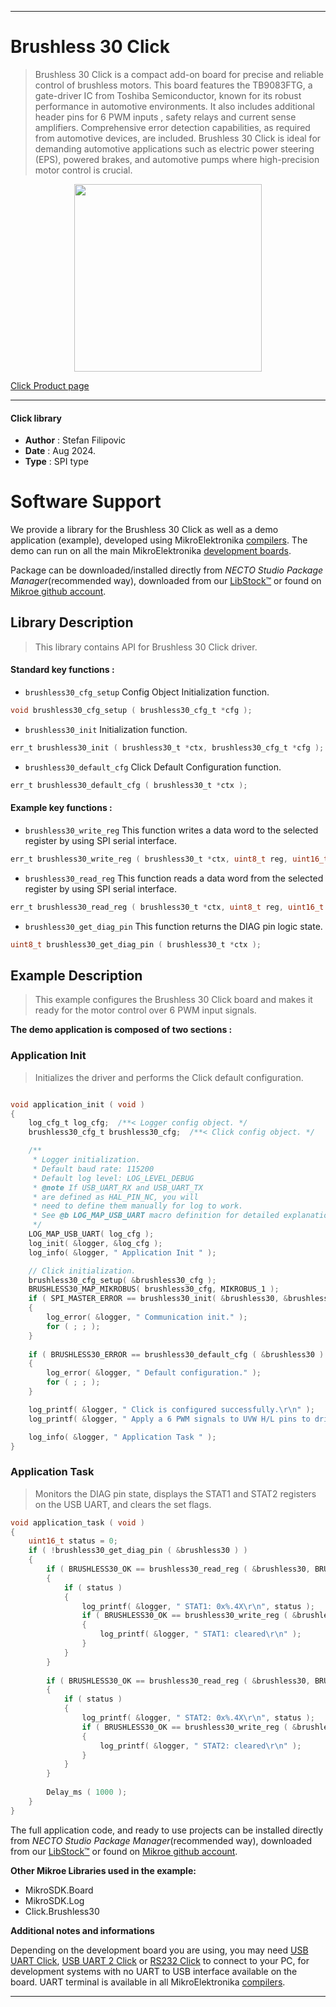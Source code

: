 
---
# Brushless 30 Click

> Brushless 30 Click is a compact add-on board for precise and reliable control of brushless motors. This board features the TB9083FTG, a gate-driver IC from Toshiba Semiconductor, known for its robust performance in automotive environments. It also includes additional header pins for 6 PWM inputs , safety relays and current sense amplifiers. Comprehensive error detection capabilities, as required from automotive devices, are included. Brushless 30 Click is ideal for demanding automotive applications such as electric power steering (EPS), powered brakes, and automotive pumps where high-precision motor control is crucial.

<p align="center">
  <img src="https://download.mikroe.com/images/click_for_ide/brushless30_click.png" height=300px>
</p>

[Click Product page](https://www.mikroe.com/brushless-30-click)

---


#### Click library

- **Author**        : Stefan Filipovic
- **Date**          : Aug 2024.
- **Type**          : SPI type


# Software Support

We provide a library for the Brushless 30 Click
as well as a demo application (example), developed using MikroElektronika
[compilers](https://www.mikroe.com/necto-studio).
The demo can run on all the main MikroElektronika [development boards](https://www.mikroe.com/development-boards).

Package can be downloaded/installed directly from *NECTO Studio Package Manager*(recommended way), downloaded from our [LibStock&trade;](https://libstock.mikroe.com) or found on [Mikroe github account](https://github.com/MikroElektronika/mikrosdk_click_v2/tree/master/clicks).

## Library Description

> This library contains API for Brushless 30 Click driver.

#### Standard key functions :

- `brushless30_cfg_setup` Config Object Initialization function.
```c
void brushless30_cfg_setup ( brushless30_cfg_t *cfg );
```

- `brushless30_init` Initialization function.
```c
err_t brushless30_init ( brushless30_t *ctx, brushless30_cfg_t *cfg );
```

- `brushless30_default_cfg` Click Default Configuration function.
```c
err_t brushless30_default_cfg ( brushless30_t *ctx );
```

#### Example key functions :

- `brushless30_write_reg` This function writes a data word to the selected register by using SPI serial interface.
```c
err_t brushless30_write_reg ( brushless30_t *ctx, uint8_t reg, uint16_t data_in );
```

- `brushless30_read_reg` This function reads a data word from the selected register by using SPI serial interface.
```c
err_t brushless30_read_reg ( brushless30_t *ctx, uint8_t reg, uint16_t *data_out );
```

- `brushless30_get_diag_pin` This function returns the DIAG pin logic state.
```c
uint8_t brushless30_get_diag_pin ( brushless30_t *ctx );
```

## Example Description

> This example configures the Brushless 30 Click board and makes it ready for the motor control over 6 PWM input signals.

**The demo application is composed of two sections :**

### Application Init

> Initializes the driver and performs the Click default configuration.

```c

void application_init ( void )
{
    log_cfg_t log_cfg;  /**< Logger config object. */
    brushless30_cfg_t brushless30_cfg;  /**< Click config object. */

    /** 
     * Logger initialization.
     * Default baud rate: 115200
     * Default log level: LOG_LEVEL_DEBUG
     * @note If USB_UART_RX and USB_UART_TX 
     * are defined as HAL_PIN_NC, you will 
     * need to define them manually for log to work. 
     * See @b LOG_MAP_USB_UART macro definition for detailed explanation.
     */
    LOG_MAP_USB_UART( log_cfg );
    log_init( &logger, &log_cfg );
    log_info( &logger, " Application Init " );

    // Click initialization.
    brushless30_cfg_setup( &brushless30_cfg );
    BRUSHLESS30_MAP_MIKROBUS( brushless30_cfg, MIKROBUS_1 );
    if ( SPI_MASTER_ERROR == brushless30_init( &brushless30, &brushless30_cfg ) )
    {
        log_error( &logger, " Communication init." );
        for ( ; ; );
    }
    
    if ( BRUSHLESS30_ERROR == brushless30_default_cfg ( &brushless30 ) )
    {
        log_error( &logger, " Default configuration." );
        for ( ; ; );
    }

    log_printf( &logger, " Click is configured successfully.\r\n" );
    log_printf( &logger, " Apply a 6 PWM signals to UVW H/L pins to drive the motor.\r\n" );

    log_info( &logger, " Application Task " );
}

```

### Application Task

> Monitors the DIAG pin state, displays the STAT1 and STAT2 registers on the USB UART, and clears the set flags.

```c
void application_task ( void )
{
    uint16_t status = 0;
    if ( !brushless30_get_diag_pin ( &brushless30 ) )
    {
        if ( BRUSHLESS30_OK == brushless30_read_reg ( &brushless30, BRUSHLESS30_REG_STAT1, &status ) )
        {
            if ( status )
            {
                log_printf( &logger, " STAT1: 0x%.4X\r\n", status );
                if ( BRUSHLESS30_OK == brushless30_write_reg ( &brushless30, BRUSHLESS30_REG_STAT1, status ) )
                {
                    log_printf( &logger, " STAT1: cleared\r\n" );
                }
            }
        }
        
        if ( BRUSHLESS30_OK == brushless30_read_reg ( &brushless30, BRUSHLESS30_REG_STAT2, &status ) )
        {
            if ( status )
            {
                log_printf( &logger, " STAT2: 0x%.4X\r\n", status );
                if ( BRUSHLESS30_OK == brushless30_write_reg ( &brushless30, BRUSHLESS30_REG_STAT2, status ) )
                {
                    log_printf( &logger, " STAT2: cleared\r\n" );
                }
            }
        }
        
        Delay_ms ( 1000 );
    }
}
```

The full application code, and ready to use projects can be installed directly from *NECTO Studio Package Manager*(recommended way), downloaded from our [LibStock&trade;](https://libstock.mikroe.com) or found on [Mikroe github account](https://github.com/MikroElektronika/mikrosdk_click_v2/tree/master/clicks).

**Other Mikroe Libraries used in the example:**

- MikroSDK.Board
- MikroSDK.Log
- Click.Brushless30

**Additional notes and informations**

Depending on the development board you are using, you may need
[USB UART Click](https://www.mikroe.com/usb-uart-click),
[USB UART 2 Click](https://www.mikroe.com/usb-uart-2-click) or
[RS232 Click](https://www.mikroe.com/rs232-click) to connect to your PC, for
development systems with no UART to USB interface available on the board. UART
terminal is available in all MikroElektronika
[compilers](https://shop.mikroe.com/compilers).

---
